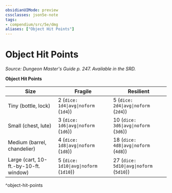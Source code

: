 ```yaml
---
obsidianUIMode: preview
cssclasses: json5e-note
tags:
- compendium/src/5e/dmg
aliases: ["Object Hit Points"]
---
```

# Object Hit Points
*Source: Dungeon Master's Guide p. 247. Available in the SRD.* 

**Object Hit Points**

| Size | Fragile | Resilient |
|------|---------|-----------|
| Tiny (bottle, lock) | 2 (`dice: 1d4\|avg\|noform` (`1d4`)) | 5 (`dice: 2d4\|avg\|noform` (`2d4`)) |
| Small (chest, lute) | 3 (`dice: 1d6\|avg\|noform` (`1d6`)) | 10 (`dice: 3d6\|avg\|noform` (`3d6`)) |
| Medium (barrel, chandelier) | 4 (`dice: 1d8\|avg\|noform` (`1d8`)) | 18 (`dice: 4d8\|avg\|noform` (`4d8`)) |
| Large (cart, 10-ft.-by-10-ft. window) | 5 (`dice: 1d10\|avg\|noform` (`1d10`)) | 27 (`dice: 5d10\|avg\|noform` (`5d10`)) |
^object-hit-points